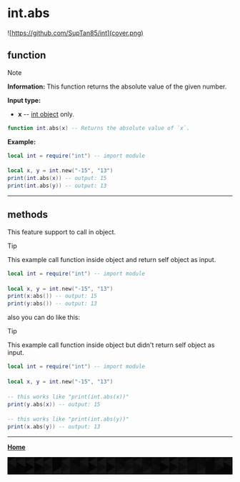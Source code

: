 # int.abs

![https://github.com/SupTan85/int](cover.png)

## function

> [!NOTE]
**Information:** This function returns the absolute value of the given number.

**Input type:**

- **x** -- [int object](../README.md#int-object) only.

```lua
function int.abs(x) -- Returns the absolute value of `x`.
```

**Example:**

```lua
local int = require("int") -- import module

local x, y = int.new("-15", "13")
print(int.abs(x)) -- output: 15
print(int.abs(y)) -- output: 13
```

---

## methods

This feature support to call in object.

> [!TIP]
This example call function inside object and return self object as input.

```lua
local int = require("int") -- import module

local x, y = int.new("-15", "13")
print(x:abs()) -- output: 15
print(y:abs()) -- output: 13
```

also you can do like this:

> [!TIP]
This example call function inside object but didn't return self object as input.

```lua
local int = require("int") -- import module

local x, y = int.new("-15", "13")

-- this works like "print(int.abs(x))"
print(y.abs(x)) -- output: 15

-- this works like "print(int.abs(y))"
print(x.abs(y)) -- output: 13
```

---

[**Home**](../README.md#function--methods)

![end](image-d.png)
